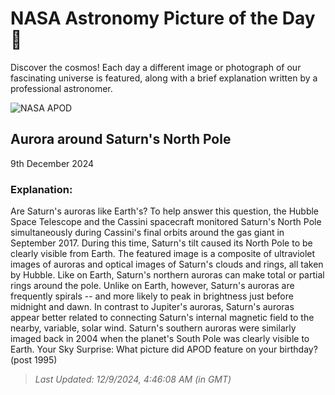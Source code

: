 
  # NASA Astronomy Picture of the Day 🌌

  Discover the cosmos! Each day a different image or photograph of our fascinating universe is featured, along with a brief explanation written by a professional astronomer.

![NASA APOD](https://apod.nasa.gov/apod/image/2412/SaturnAurora_Hubble_2215.jpg)

## Aurora around Saturn's North Pole

9th December 2024

### Explanation: 

Are Saturn's auroras like Earth's?  To help answer this question, the Hubble Space Telescope and the Cassini spacecraft monitored Saturn's North Pole simultaneously during Cassini's final orbits around the gas giant in September 2017.  During this time, Saturn's tilt caused its North Pole to be clearly visible from Earth. The featured image is a composite of ultraviolet images of auroras and optical images of Saturn's clouds and rings, all taken by Hubble.  Like on Earth, Saturn's northern auroras can make total or partial rings around the pole. Unlike on Earth, however, Saturn's auroras are frequently spirals -- and more likely to peak in brightness just before midnight and dawn.  In contrast to Jupiter's auroras, Saturn's auroras appear better related to connecting Saturn's internal magnetic field to the nearby, variable, solar wind.  Saturn's southern auroras were similarly imaged back in 2004 when the planet's South Pole was clearly visible to Earth.    Your Sky Surprise: What picture did APOD feature on your birthday? (post 1995)

> _Last Updated: 12/9/2024, 4:46:08 AM (in GMT)_
